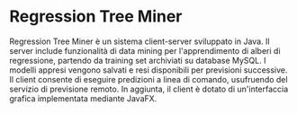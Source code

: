 # Regression Tree Miner

Regression Tree Miner è un sistema client-server sviluppato in Java. Il server include funzionalità di data mining per l'apprendimento di alberi di regressione, partendo da training set archiviati su database MySQL. I modelli appresi vengono salvati e resi disponibili per previsioni successive. Il client consente di eseguire predizioni a linea di comando, usufruendo del servizio di previsione remoto. In aggiunta, il client è dotato di un'interfaccia grafica implementata mediante JavaFX.